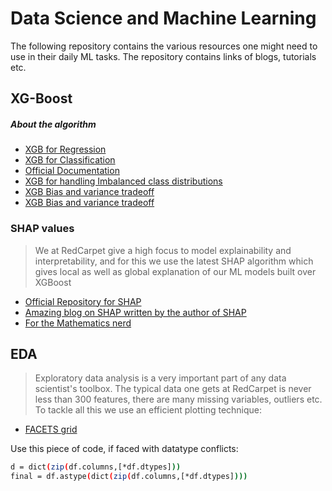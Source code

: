 # Data Science and Machine Learning

The following repository contains the various resources one might need to use in their daily ML tasks. The repository contains links of blogs, tutorials etc.

## XG-Boost 
##### About the algorithm
- [XGB for Regression](https://www.youtube.com/watch?v=OtD8wVaFm6E)
- [XGB for Classification](https://www.youtube.com/watch?v=8b1JEDvenQU&t=703s)
- [Official Documentation](https://xgboost.readthedocs.io/en/latest/)
- [XGB for handling Imbalanced class distributions](https://machinelearningmastery.com/xgboost-for-imbalanced-classification/)
- [XGB Bias and variance tradeoff](https://kehuiyao.github.io/2019/03/21/xgboost-tuning-parameters/)
- [XGB Bias and variance tradeoff](https://xgboost.readthedocs.io/en/latest/tutorials/param_tuning.html)

### SHAP values
> We at RedCarpet give a high focus to model explainability and interpretability, and for this we use the latest SHAP algorithm which gives local as well as global explanation of our ML models built over XGBoost

- [Official Repository for SHAP](https://github.com/slundberg/shap)
- [Amazing blog on SHAP written by the author of SHAP](https://towardsdatascience.com/interpretable-machine-learning-with-xgboost-9ec80d148d27)
- [For the Mathematics nerd](https://christophm.github.io/interpretable-ml-book/shap.html)

## EDA 

> Exploratory data analysis is a very important part of any data scientist's toolbox. 
> The typical data one gets at RedCarpet is never less than 300 features, there are many missing variables, outliers etc. To tackle all this we use an efficient plotting technique:
 - [FACETS grid](https://github.com/PAIR-code/facets) 

Use this piece of code, if faced with datatype conflicts:
```sh
d = dict(zip(df.columns,[*df.dtypes]))
final = df.astype(dict(zip(df.columns,[*df.dtypes])))
```


